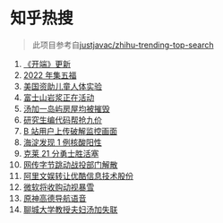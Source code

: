 # 知乎热搜

> 此项目参考自[justjavac/zhihu-trending-top-search](https://github.com/justjavac/zhihu-trending-top-search/blob/main/utils.ts)

<!-- BEGIN -->
  <!-- 最后更新时间:Wed Jan 19 2022 14:09:54 GMT+0000 (Coordinated Universal Time) -->
  1. [《开端》更新](https://www.zhihu.com/search?q=开端)
1. [2022 年集五福](https://www.zhihu.com/search?q=集五福)
1. [美国资助儿童人体实验](https://www.zhihu.com/search?q=美国资助人体实验)
1. [富士山岩浆正在活动](https://www.zhihu.com/search?q=富士山)
1. [汤加一岛屿房屋均被摧毁](https://www.zhihu.com/search?q=汤加)
1. [研究生编代码帮抢九价](https://www.zhihu.com/search?q=研究生帮抢九价)
1. [B 站用户上传破解监控画面](https://www.zhihu.com/search?q=b站监控画面)
1. [海淀发现 1 例核酸阳性](https://www.zhihu.com/search?q=北京疫情)
1. [克莱 21 分勇士胜活塞](https://www.zhihu.com/search?q=勇士)
1. [网传字节跳动战投部门解散](https://www.zhihu.com/search?q=字节跳动)
1. [阿里文娱转让优酷信息技术股份](https://www.zhihu.com/search?q=阿里文娱转让优酷股份)
1. [微软将收购动视暴雪](https://www.zhihu.com/search?q=微软收购动视暴雪)
1. [原神高德导航语音](https://www.zhihu.com/search?q=原神)
1. [聊城大学教授夫妇汤加失联](https://www.zhihu.com/search?q=聊城大学教授夫妇)
  <!-- END -->
